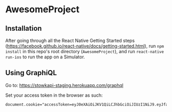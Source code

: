 # AwesomeProject

## Installation

After going through all the React Native Getting Started steps (https://facebook.github.io/react-native/docs/getting-started.html), run `npm install` in this repo's root directory (`AwesomeProject`), and run `react-native run-ios` to run the app on a Simulator.


## Using GraphiQL

Go to: https://stowkapi-staging.herokuapp.com/graphql

Set your access token in the browser as such:

```
document.cookie="accessToken=eyJ0eXAiOiJKV1QiLCJhbGciOiJIUzI1NiJ9.eyJfaWQiOiI1ODc1Yjg0YTNmZTZjMzI3NTFmZjg1MDEiLCJlbWFpbCI6IlZpbm5pZTk2QHlhaG9vLmNvbSIsImZpcnN0TmFtZSI6Ik1heHdlbGwiLCJsYXN0TmFtZSI6IlJleW5vbGRzIiwicGhvbmUiOiIrMTQwODUxNTIwNTEiLCJyb2xlIjoidXNlciIsInByb2ZpbGUiOnsidHlwZSI6ImNhcnJpZXIiLCJyb2xlIjoib3duZXIiLCJjYXJyaWVyIjoiNTg3NWI4NGEzZmU2YzMyNzUxZmY4NTVhIn0sInZlcmlmaWVkIjp0cnVlLCJpYXQiOjE0ODQyOTUyMzcsImV4cCI6MTUxNTgzMTIzN30.bbBXcziad1O8z7yFEP3A8yogf6UXvLqys8ntvMUHizw"
```
